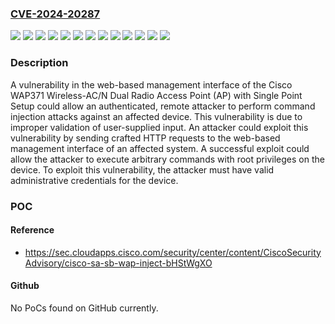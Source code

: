 ### [CVE-2024-20287](https://cve.mitre.org/cgi-bin/cvename.cgi?name=CVE-2024-20287)
![](https://img.shields.io/static/v1?label=Product&message=Cisco%20Business%20Wireless%20Access%20Point%20Software&color=blue)
![](https://img.shields.io/static/v1?label=Version&message=1.0.0.10%20&color=brightgreen)
![](https://img.shields.io/static/v1?label=Version&message=1.0.0.9%20&color=brightgreen)
![](https://img.shields.io/static/v1?label=Version&message=1.0.1.5%20&color=brightgreen)
![](https://img.shields.io/static/v1?label=Version&message=1.1.2.3%20&color=brightgreen)
![](https://img.shields.io/static/v1?label=Version&message=1.2.0.2%20&color=brightgreen)
![](https://img.shields.io/static/v1?label=Version&message=1.2.0.3%20&color=brightgreen)
![](https://img.shields.io/static/v1?label=Version&message=1.2.1.3%20&color=brightgreen)
![](https://img.shields.io/static/v1?label=Version&message=1.3.0.3%20&color=brightgreen)
![](https://img.shields.io/static/v1?label=Version&message=1.3.0.4%20&color=brightgreen)
![](https://img.shields.io/static/v1?label=Version&message=1.3.0.6%20&color=brightgreen)
![](https://img.shields.io/static/v1?label=Version&message=1.3.0.7%20&color=brightgreen)
![](https://img.shields.io/static/v1?label=Vulnerability&message=Improper%20Neutralization%20of%20Argument%20Delimiters%20in%20a%20Command%20('Argument%20Injection')&color=brightgreen)

### Description

A vulnerability in the web-based management interface of the Cisco WAP371 Wireless-AC/N Dual Radio Access Point (AP) with Single Point Setup could allow an authenticated, remote attacker to perform command injection attacks against an affected device. This vulnerability is due to improper validation of user-supplied input. An attacker could exploit this vulnerability by sending crafted HTTP requests to the web-based management interface of an affected system. A successful exploit could allow the attacker to execute arbitrary commands with root privileges on the device. To exploit this vulnerability, the attacker must have valid administrative credentials for the device.

### POC

#### Reference
- https://sec.cloudapps.cisco.com/security/center/content/CiscoSecurityAdvisory/cisco-sa-sb-wap-inject-bHStWgXO

#### Github
No PoCs found on GitHub currently.

